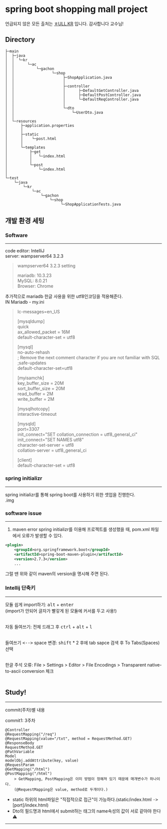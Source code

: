 # spring boot shopping mall project
언급되지 않은 모든 출처는 [ㅎULL.KR](https://hull.kr/) 입니다. 감사합니다 교수님!
## Directory
```
├─main
│  ├─java
│  │  └─kr
│  │      └─ac
│  │          └─gachon
│  │                 └─shop
│  │                      ├─ShopApplication.java
│  │                      │
│  │                      ├─controller
│  │                      │      ├─DefaultGetController.java
│  │                      │      ├─DefaultPostController.java
│  │                      │      └─DefaultReqController.java
│  │                      │
│  │                      └─dto
│  │                          └─UserDto.java
│  │
│  └─resources
│      ├─application.properties
│      │
│      ├─static
│      │    └─post.html
│      │
│      └─templates
│          ├─get
│          │   └─index.html
│          │
│          └─post
│              └─index.html
│
└─test
    └─java
        └─kr
            └─ac
                └─gachon
                    └─shop
                         └─ShopApplicationTests.java
```
## 개발 환경 세팅
### Software
<hr>

code editor: IntelliJ<br>
server: wampserver64 3.2.3<br>
> wampserver64 3.2.3 setting<br>
> 
> mariadb: 10.3.23<br>
> MySQL: 8.0.21<br>
> Browser: Chrome
>
추가적으로 mariadb 한글 사용을 위한 utf8인코딩을 적용해준다.<br>
IN Mariadb - my.ini
> lc-messages=en_US <br>
> 
> [mysqldump] <br>
> quick <br>
> ax_allowed_packet = 16M <br>
> default-character-set = utf8 <br>
> 
> [mysql] <br>
> no-auto-rehash <br>
> ; Remove the next comment character if you are not familiar with SQL <br>
> ;safe-updates <br>
> default-character-set=utf8 <br>
> 
> [myisamchk] <br>
> key_buffer_size = 20M <br>
> sort_buffer_size = 20M <br>
> read_buffer = 2M <br>
> write_buffer = 2M <br>
>
> [mysqlhotcopy] <br>
> interactive-timeout <br>
>
> [mysqld] <br>
> port=3307 <br>
> init_connect="SET collation_connection = utf8_general_ci" <br>
> init_connect="SET NAMES utf8" <br>
> character-set-server = utf8 <br>
> collation-server = utf8_general_ci <br>
>
> [client] <br>
> default-character-set = utf8 <br>

### spring initializr
<hr>

spring initializr를 통해 spring boot를 사용하기 위한 셋업을 진행한다.<br>
.img

### software issue
<hr>

1. maven error
spring initializr를 이용해 프로젝트를 생성했을 때, pom.xml 파일에서 오류가 발생할 수 있다.
```xml
<plugin>
    <groupId>org.springframework.boot</groupId>
    <artifactId>spring-boot-maven-plugin</artifactId>
    <version>2.7.3</version>
    ...
```
그럴 땐 위와 같이 maven의 version을 명시해 주면 된다.

### Intellij 단축키
<hr>

모듈 쉽게 import하기: <kbd>alt</kbd> + <kbd>enter</kbd><br>
(import가 안되어 글자가 빨갛게 된 모듈에 커서를 두고 사용!)<br>
<br>

자동 들여쓰기: 전체 드래그 후 <kbd>ctrl</kbd> + <kbd>alt</kbd> + <kbd>l</kbd><br>
<br>

들여쓰기 <kbd><--></kbd> space 변경: <kbd>shift</kbd> * 2 후에 tab sapce 검색 후 To Tabs(Spaces)선택<br>
<br>

한글 주석 오류: File > Settings > Editor > File Encodings > Transparent native-to-ascii conversion 체크<br>
<br>

## Study!
<hr>

commit(주차)별 내용

commit1: 3주차
```
@Controller
@RequestMapping("/req")
@RequestMapping(value="/txt", method = RequestMethod.GET)
@ResponseBody
RequestMethod.GET
@PathVariable
Model
modelObj.addAttribute(key, value)
@RequestParam
@GetMapping("/html")
@PostMapping("/html")
    > GetMapping, PostMapping은 이미 방법이 정해져 있기 때문에 매개변수가 하나이다.
    (@RequestMapping은 value, method로 두개이다.)
```
* static 하위의 html파일은 "직접적으로 접근"이 가능하다.(static/index.html <kbd>-></kbd>[port]/index.html)
* Dto의 필드명과 html에서 submit하는 태그의 name속성의 값이 서로 같아야 한다 ⚠
<hr>

